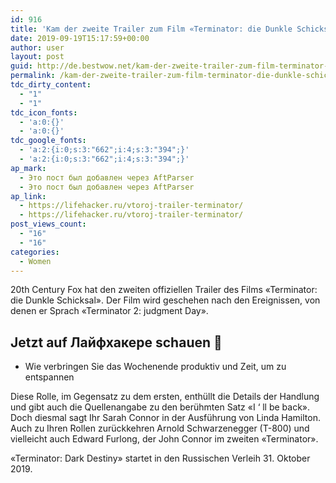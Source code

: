 ```yaml
---
id: 916
title: 'Kam der zweite Trailer zum Film «Terminator: die Dunkle Schicksal» mit dem berühmten Satz «I &#8216; ll be back»'
date: 2019-09-19T15:17:59+00:00
author: user
layout: post
guid: http://de.bestwow.net/kam-der-zweite-trailer-zum-film-terminator-die-dunkle-schicksal-mit-dem-beruhmten-satz-i-ll-be-back/
permalink: /kam-der-zweite-trailer-zum-film-terminator-die-dunkle-schicksal-mit-dem-beruhmten-satz-i-ll-be-back/
tdc_dirty_content:
  - "1"
  - "1"
tdc_icon_fonts:
  - 'a:0:{}'
  - 'a:0:{}'
tdc_google_fonts:
  - 'a:2:{i:0;s:3:"662";i:4;s:3:"394";}'
  - 'a:2:{i:0;s:3:"662";i:4;s:3:"394";}'
ap_mark:
  - Это пост был добавлен через AftParser
  - Это пост был добавлен через AftParser
ap_link:
  - https://lifehacker.ru/vtoroj-trailer-terminator/
  - https://lifehacker.ru/vtoroj-trailer-terminator/
post_views_count:
  - "16"
  - "16"
categories:
  - Women
---
```

20th Century Fox hat den zweiten offiziellen Trailer des Films «Terminator: die Dunkle Schicksal». Der Film wird geschehen nach den Ereignissen, von denen er Sprach «Terminator 2: judgment Day».</p> 

<div>
  <h2 class="read-also__title">
    <span>Jetzt auf Лайфхакере schauen</span> <span>🧐 </span>
  </h2>
  
  <ul class="read-also__list">
    <li>
      Wie verbringen Sie das Wochenende produktiv und Zeit, um zu entspannen
    </li>
  </ul>
</div>

Diese Rolle, im Gegensatz zu dem ersten, enthüllt die Details der Handlung und gibt auch die Quellenangabe zu den berühmten Satz «I &#8216; ll be back». Doch diesmal sagt Ihr Sarah Connor in der Ausführung von Linda Hamilton. Auch zu Ihren Rollen zurückkehren Arnold Schwarzenegger (T-800) und vielleicht auch Edward Furlong, der John Connor im zweiten «Terminator».

«Terminator: Dark Destiny» startet in den Russischen Verleih 31. Oktober 2019.